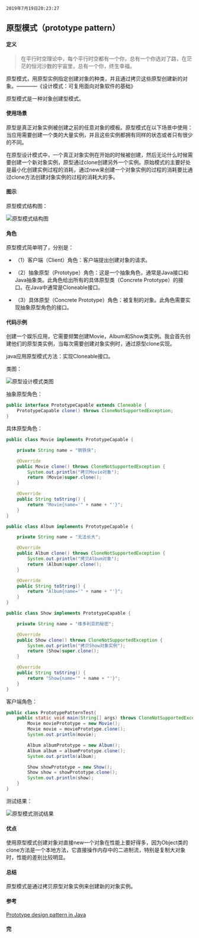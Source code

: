 `2019年7月19日20:23:27`

## 原型模式（prototype pattern）

#### 定义

>在平行时空理论中，每个平行时空都有一个你，总有一个你选对了路，在茫茫的恒河沙数的宇宙里，总有一个你，终生幸福。

原型模式，用原型实例指定创建对象的种类，并且通过拷贝这些原型创建新的对象。————《设计模式：可复用面向对象软件的基础》

原型模式是一种对象创建型模式。

#### 使用场景

原型是真正对象实例被创建之前的任意对象的模板。原型模式在以下场景中使用：当应用需要创建一个类的大量实例，并且这些实例都拥有同样的状态或者只有很少的不同。

在原型设计模式中，一个真正对象实例在开始的时候被创建，然后无论什么时候需要创建一个新对象实例，原型通过clone创建另外一个实例。原始模式的主要好处是最小化创建实例过程的消耗，通过new来创建一个对象实例的过程的消耗要比通过clone方法创建对象实例的过程的消耗大的多。

#### 图示

原型模式结构图：

![原型模式结构图](https://images.cnblogs.com/cnblogs_com/mingmingcome/1618392/o_prototype-pattern-structure-diagram.jpg)

#### 角色

原型模式简单明了，分别是：

- （1）客户端（Client）角色：客户端提出创建对象的请求。

- （2）抽象原型（Prototype）角色：这是一个抽象角色，通常是Java接口和Java抽象类。此角色给出所有的具体原型类（Concrete Prototype）的接口。在Java中通常是Cloneable接口。

- （3）具体原型（Concrete Prototype）角色：被复制的对象。此角色需要实现抽象原型角色的接口。

#### 代码示例

创建一个娱乐应用，它需要频繁创建Movie，Album和Show类实例。我会首先创建他们的原型类实例，当每次需要创建对象实例时，通过原型clone实现。

java应用原型模式方法：实现Cloneable接口。

类图：

![原型设计模式类图](https://images.cnblogs.com/cnblogs_com/mingmingcome/1618392/o_prototype-pattern-class-diagram.jpg)

抽象原型角色：

```java
public interface PrototypeCapable extends Cloneable {
    PrototypeCapable clone() throws CloneNotSupportedException;
}

```

具体原型角色：

```java
public class Movie implements PrototypeCapable {

    private String name = "钢铁侠";

    @Override
    public Movie clone() throws CloneNotSupportedException {
        System.out.println("拷贝Movie对象");
        return (Movie)super.clone();
    }

    @Override
    public String toString() {
        return "Movie{name='" + name + "'}";
    }
}

public class Album implements PrototypeCapable {

    private String name = "无法长大";

    @Override
    public Album clone() throws CloneNotSupportedException {
        System.out.println("拷贝Album对象");
        return (Album)super.clone();
    }

    @Override
    public String toString() {
        return "Album{name='" + name + "'}";
    }
}

public class Show implements PrototypeCapable {

    private String name = "维多利亚的秘密";

    @Override
    public Show clone() throws CloneNotSupportedException {
        System.out.println("拷贝Show对象实例");
        return (Show)super.clone();
    }

    @Override
    public String toString() {
        return "Show{name='" + name + "'}";
    }
}
```

客户端角色：

```java
public class PrototypePatternTest{
    public static void main(String[] args) throws CloneNotSupportedException {
        Movie moviePrototype = new Movie();
        Movie movie = moviePrototype.clone();
        System.out.println(movie);

        Album albumPrototype = new Album();
        Album album = albumPrototype.clone();
        System.out.println(album);

        Show showPrototype = new Show();
        Show show = showPrototype.clone();
        System.out.println(show);
    }
}
```
测试结果：

![原型模式测试结果](https://images.cnblogs.com/cnblogs_com/mingmingcome/1618458/o_prototype-pattern-result.jpg)

#### 优点

使用原型模式创建对象对直接new一个对象在性能上要好得多，因为Object类的clone方法是一个本地方法，它直接操作内存中的二进制流，特别是复制大对象时，性能的差别比较明显。

#### 总结

原型模式是通过拷贝原型对象实例来创建新的对象实例。

#### 参考

[Prototype design pattern in Java](https://howtodoinjava.com/design-patterns/creational/prototype-design-pattern-in-java/)

#### 完